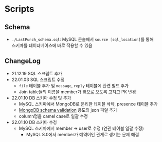 # Scripts

## Schema
- `./LastPunch_schema.sql`: MySQL 콘솔에서 `source [sql_location]`를 통해 스키마를 데이터베이스에 바로 적용할 수 있음

## ChangeLog
- 21.12.19 SQL 스크립트 추가
- 22.01.03 SQL 스크립트 수정
  - `file` 테이블 추가 및 `message`, `reply` 테이블에 관련 필드 추가
  - Join table들의 이름을 member가 앞으로 오도록 고치고 PK 변경
- 22.01.10 DB 스키마 수정 및 추가
  - MySQL 스키마에서 MongoDB로 분리한 테이블 삭제, presence 테이블 추가
  - [MongoDB schema validation](https://docs.mongodb.com/manual/core/schema-validation/) 용도의 json 파일 추가
  - column명을 camel case로 일괄 수정
- 22.01.10 DB 스키마 수정
  - MySQL 스키마에서 member -> user로 수정 (연관 테이블 일괄 수정)
    - MySQL 8.0에서 member가 예약어인 관계로 생기는 문제 해결
